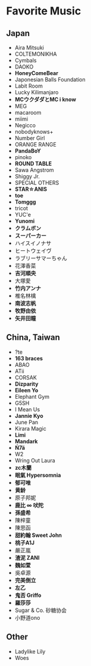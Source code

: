 # Favorite Music

## Japan
- Aira Mitsuki
- COLTEMONIKHA
- Cymbals
- DAOKO
- **HoneyComeBear**
- Japonesian Balls Foundation
- Labit Room
- Lucky Kilimanjaro
- **MCウクダダとMC i know**
- MEG
- macaroom
- miimi
- Negicco
- nobodyknows+
- Number Girl
- ORANGE RANGE
- **PandaBoY**
- pinoko
- **ROUND TABLE**
- Sawa Angstrom
- Shiggy Jr.
- SPECIAL OTHERS
- **STAR☆ANIS**
- **toe**
- **Tomggg**
- tricot
- YUC'e
- **Yunomi**
- **クラムボン**
- **スーパーカー**
- ハイスイノナサ
- ヒートウェイヴ
- ラブリーサマーちゃん
- 花澤香菜
- **吉河順央**
- 大塚愛
- **竹内アンナ**
- 椎名林檎
- **南波志帆**
- **牧野由依**
- **矢井田瞳**


## China, Taiwan
- ?te
- **163 braces**
- ABAO
- ATii
- CORSAK
- **Dizparity**
- **Eileen Yo**
- Elephant Gym
- G5SH
- I Mean Us
- **Jannie Kyo**
- June Pan
- Kirara Magic
- **Limi**
- **Mandark**
- **Ń7ä**
- W2
- Wring Out Laura
- **zc木蘭**
- **眠氣 Hypersomnia**
- **郁可唯**
- **黄龄**
- 原子邦妮
- **鹿比 ∞ 吠陀**
- **孫盛希**
- 陳梓童
- 陳思函
- **甜約翰 Sweet John**
- **桃子A1J**
- 嚴正嵐
- **渣泥 ZANI**
- **魏如萱**
- 吳卓源
- **完美倒立**
- **左乙**
- **鬼否 Griffo**
- **羅莎莎**
- Sugar & Co. 砂糖协会
- 小野道ono


## Other
- Ladylike Lily
- Woes